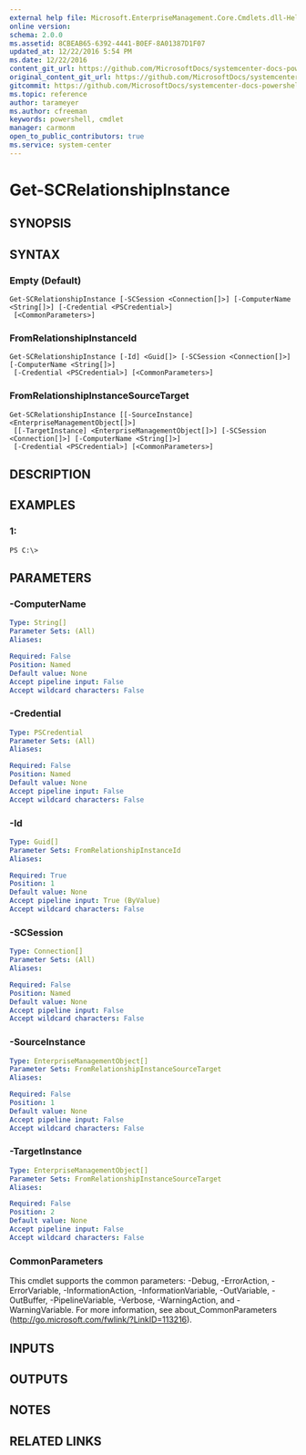 ```yaml
---
external help file: Microsoft.EnterpriseManagement.Core.Cmdlets.dll-Help.xml
online version: 
schema: 2.0.0
ms.assetid: 8CBEAB65-6392-4441-B0EF-8A01387D1F07
updated_at: 12/22/2016 5:54 PM
ms.date: 12/22/2016
content_git_url: https://github.com/MicrosoftDocs/systemcenter-docs-powershell/blob/live/systemcenter-cmdlets/SystemCenter2016/OperationsManager/vlatest/Get-SCRelationshipInstance.md
original_content_git_url: https://github.com/MicrosoftDocs/systemcenter-docs-powershell/blob/live/systemcenter-cmdlets/SystemCenter2016/OperationsManager/vlatest/Get-SCRelationshipInstance.md
gitcommit: https://github.com/MicrosoftDocs/systemcenter-docs-powershell/blob/17c3a51bd892aad46c731d9f381f0704b4815004/systemcenter-cmdlets/SystemCenter2016/OperationsManager/vlatest/Get-SCRelationshipInstance.md
ms.topic: reference
author: tarameyer
ms.author: cfreeman
keywords: powershell, cmdlet
manager: carmonm
open_to_public_contributors: true
ms.service: system-center
---
```


# Get-SCRelationshipInstance

## SYNOPSIS

## SYNTAX

### Empty (Default)
```
Get-SCRelationshipInstance [-SCSession <Connection[]>] [-ComputerName <String[]>] [-Credential <PSCredential>]
 [<CommonParameters>]
```

### FromRelationshipInstanceId
```
Get-SCRelationshipInstance [-Id] <Guid[]> [-SCSession <Connection[]>] [-ComputerName <String[]>]
 [-Credential <PSCredential>] [<CommonParameters>]
```

### FromRelationshipInstanceSourceTarget
```
Get-SCRelationshipInstance [[-SourceInstance] <EnterpriseManagementObject[]>]
 [[-TargetInstance] <EnterpriseManagementObject[]>] [-SCSession <Connection[]>] [-ComputerName <String[]>]
 [-Credential <PSCredential>] [<CommonParameters>]
```

## DESCRIPTION

## EXAMPLES

### 1:
```
PS C:\>
```

## PARAMETERS

### -ComputerName
```yaml
Type: String[]
Parameter Sets: (All)
Aliases: 

Required: False
Position: Named
Default value: None
Accept pipeline input: False
Accept wildcard characters: False
```

### -Credential
```yaml
Type: PSCredential
Parameter Sets: (All)
Aliases: 

Required: False
Position: Named
Default value: None
Accept pipeline input: False
Accept wildcard characters: False
```

### -Id
```yaml
Type: Guid[]
Parameter Sets: FromRelationshipInstanceId
Aliases: 

Required: True
Position: 1
Default value: None
Accept pipeline input: True (ByValue)
Accept wildcard characters: False
```

### -SCSession
```yaml
Type: Connection[]
Parameter Sets: (All)
Aliases: 

Required: False
Position: Named
Default value: None
Accept pipeline input: False
Accept wildcard characters: False
```

### -SourceInstance
```yaml
Type: EnterpriseManagementObject[]
Parameter Sets: FromRelationshipInstanceSourceTarget
Aliases: 

Required: False
Position: 1
Default value: None
Accept pipeline input: False
Accept wildcard characters: False
```

### -TargetInstance
```yaml
Type: EnterpriseManagementObject[]
Parameter Sets: FromRelationshipInstanceSourceTarget
Aliases: 

Required: False
Position: 2
Default value: None
Accept pipeline input: False
Accept wildcard characters: False
```

### CommonParameters
This cmdlet supports the common parameters: -Debug, -ErrorAction, -ErrorVariable, -InformationAction, -InformationVariable, -OutVariable, -OutBuffer, -PipelineVariable, -Verbose, -WarningAction, and -WarningVariable. For more information, see about_CommonParameters (http://go.microsoft.com/fwlink/?LinkID=113216).

## INPUTS

## OUTPUTS

## NOTES

## RELATED LINKS

